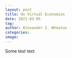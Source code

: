 ```yaml
---
layout: post
title: On Virtual Economies
date: 2021-03-05
tag:
author: Alexander S. Wheaton
categories:
image:
---
```


Some test text
